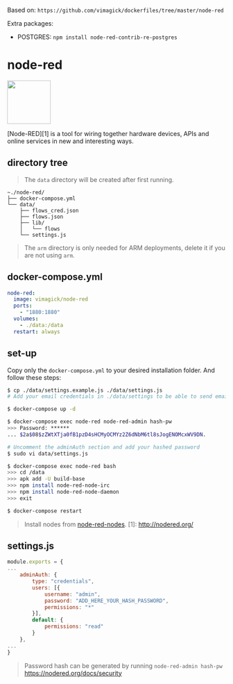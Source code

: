 Based on: `https://github.com/vimagick/dockerfiles/tree/master/node-red`

Extra packages:
- POSTGRES: `npm install node-red-contrib-re-postgres`

node-red
========

<img src="https://nodered.org/about/resources/media/node-red-icon-2.png" width="100">

[Node-RED][1] is a tool for wiring together hardware devices, APIs and online
services in new and interesting ways.

## directory tree
> The `data` directory will be created after first running.

```
~./node-red/
├── docker-compose.yml
└── data/
    ├── flows_cred.json
    ├── flows.json
    ├── lib/
    │   └── flows
    └── settings.js
```
> The `arm` directory is only needed for ARM deployments, delete it if
> you are not using `arm`.

## docker-compose.yml

```yaml
node-red:
  image: vimagick/node-red
  ports:
    - "1880:1880"
  volumes:
    - ./data:/data
  restart: always
```

## set-up

Copy only the `docker-compose.yml` to your desired installation folder.
And follow these steps:

```bash
$ cp ./data/settings.example.js ./data/settings.js
# Add your email credentials in ./data/settings to be able to send emails

$ docker-compose up -d

$ docker-compose exec node-red node-red-admin hash-pw
>>> Password: ******
... $2a$08$zZWtXTja0fB1pzD4sHCMyOCMYz2Z6dNbM6tl8sJogENOMcxWV9DN.

# Uncomment the adminAuth section and add your hashed password
$ sudo vi data/settings.js

$ docker-compose exec node-red bash
>>> cd /data
>>> apk add -U build-base
>>> npm install node-red-node-irc
>>> npm install node-red-node-daemon
>>> exit

$ docker-compose restart
```

> Install nodes from [node-red-nodes](https://github.com/node-red/node-red-nodes).
[1]: http://nodered.org/

## settings.js
```javascript
module.exports = {
...
    adminAuth: {
        type: "credentials",
        users: [{
            username: "admin",
            password: "ADD_HERE_YOUR_HASH_PASSWORD",
            permissions: "*"
        }],
        default: {
            permissions: "read"
        }
    },
...
}
```

> Password hash can be generated by running `node-red-admin hash-pw`
> <https://nodered.org/docs/security>
